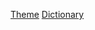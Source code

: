 [Theme](https://github.com/BlackrockDigital/startbootstrap-freelancer)
[Dictionary](http://www.completewermosguide.com/ewokese.html)